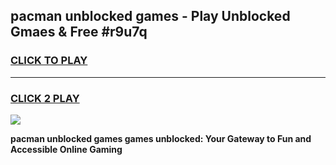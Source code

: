 
## pacman unblocked games - Play Unblocked Gmaes & Free #r9u7q
<h3>
<a href="https://news.freeplayer.one?title=pacman_unblocked_games&ref=26F">CLICK TO PLAY</a></h3>
<hr>

<h3>
<a href="https://news.freeplayer.one?title=pacman_unblocked_games&ref=26F">CLICK 2 PLAY</a>
  
</h3>

<a href="https://news.freeplayer.one?title=pacman_unblocked_games&ref=26F/"><img src="https://clearcache.store/games.png"></a>


**pacman unblocked games games unblocked: Your Gateway to Fun and Accessible Online Gaming**
